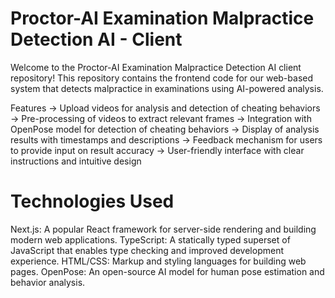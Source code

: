 # Proctor-AI Examination Malpractice Detection AI - Client
Welcome to the Proctor-AI Examination Malpractice Detection AI client repository! This repository contains the frontend code for our web-based system that detects malpractice in examinations using AI-powered analysis.

Features
-> Upload videos for analysis and detection of cheating behaviors
-> Pre-processing of videos to extract relevant frames
-> Integration with OpenPose model for detection of cheating behaviors
-> Display of analysis results with timestamps and descriptions
-> Feedback mechanism for users to provide input on result accuracy
-> User-friendly interface with clear instructions and intuitive design

# Technologies Used
Next.js: A popular React framework for server-side rendering and building modern web applications.
TypeScript: A statically typed superset of JavaScript that enables type checking and improved development experience.
HTML/CSS: Markup and styling languages for building web pages.
OpenPose: An open-source AI model for human pose estimation and behavior analysis.
